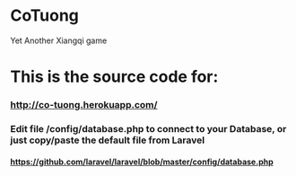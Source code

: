 # CoTuong
 Yet Another Xiangqi game
# This is the source code for: 
### http://co-tuong.herokuapp.com/
### Edit file /config/database.php to connect to your Database, or just copy/paste the default file from Laravel
#### https://github.com/laravel/laravel/blob/master/config/database.php
